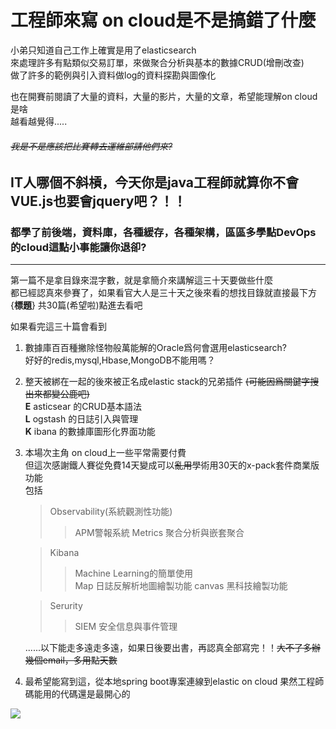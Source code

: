 # 工程師來寫 on cloud是不是搞錯了什麼  

小弟只知道自己工作上確實是用了elasticsearch    
來處理許多有點類似交易訂單，來做聚合分析與基本的數據CRUD(增刪改查)  
做了許多的範例與引入資料做log的資料探勘與圖像化  

也在開賽前閱讀了大量的資料，大量的影片，大量的文章，希望能理解on cloud是啥    
越看越覺得.....   

###### ~~我是不是應該把比賽轉去運維部請他們來?~~  

## IT人哪個不斜槓，今天你是java工程師就算你不會VUE.js也要會jquery吧？！！  
### 都學了前後端，資料庫，各種緩存，各種架構，區區多學點DevOps的cloud這點小事能讓你退卻?  

---

第一篇不是拿目錄來混字數，就是拿簡介來講解這三十天要做些什麼    
都已經認真來參賽了，如果看官大人是三十天之後來看的想找目錄就直接最下方    
{**標題**} 共30篇(希望啦)點進去看吧  

如果看完這三十篇會看到    

1. 數據庫百百種撇除怪物般萬能解的Oracle爲何會選用elasticsearch?    
    好好的redis,mysql,Hbase,MongoDB不能用嗎？  

2. 整天被綁在一起的後來被正名成elastic stack的兄弟插件 ~~(可能因爲關鍵字搜出來都變公鹿吧)~~  
   **E** asticsear 的CRUD基本語法                 
   **L** ogstash   的日誌引入與管理  
   **K** ibana     的數據庫圖形化界面功能

3. 本場次主角 on cloud上一些平常需要付費    
   但這次感謝鐵人賽從免費14天變成可以~~亂用~~學術用30天的x-pack套件商業版功能  
   包括  
   >Observability(系統觀測性功能)
   >>APM警報系統
   >>Metrics 聚合分析與嵌套聚合  
   
   >Kibana
   >>Machine Learning的簡單使用   
   >>Map 日誌反解析地圖繪製功能
   >>canvas 黑科技繪製功能
   
   >Serurity
   >>SIEM 安全信息與事件管理

    ......以下能走多遠走多遠，如果日後要出書，再認真全部寫完！！~~大不了多辦幾個email，多用點天數~~

4. 最希望能寫到這，從本地spring boot專案連線到elastic on cloud
   果然工程師碼能用的代碼還是最開心的

![](https://CY810912.github.io/th12img/001.png)


